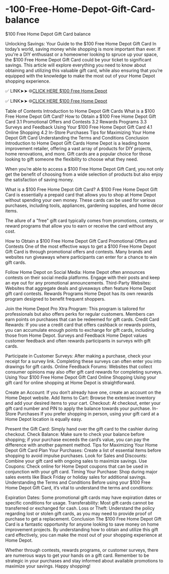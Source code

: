 # -100-Free-Home-Depot-Gift-Card-balance
$100 Free Home Depot Gift Card balance

Unlocking Savings: Your Guide to the $100 Free Home Depot Gift Card
In today’s world, saving money while shopping is more important than ever. If you're a DIY enthusiast or a homeowner looking to spruce up your space, the $100 Free Home Depot Gift Card could be your ticket to significant savings. This article will explore everything you need to know about obtaining and utilizing this valuable gift card, while also ensuring that you’re equipped with the knowledge to make the most out of your Home Depot shopping experience.

✅ LINK➤➤ 🌐[CLICK HERE $100 Free Home Depot](https://tinyurl.com/4czpdzvp)

✅ LINK➤➤ 🌐[CLICK HERE $100 Free Home Depot](https://tinyurl.com/4czpdzvp)

Table of Contents
Introduction to Home Depot Gift Cards
What is a $100 Free Home Depot Gift Card?
How to Obtain a $100 Free Home Depot Gift Card
3.1 Promotional Offers and Contests
3.2 Rewards Programs
3.3 Surveys and Feedback
Using Your $100 Free Home Depot Gift Card
4.1 Online Shopping
4.2 In-Store Purchases
Tips for Maximizing Your Home Depot Gift Card
Understanding the Terms and Conditions
Conclusion
Introduction to Home Depot Gift Cards
Home Depot is a leading home improvement retailer, offering a vast array of products for DIY projects, home renovations, and more. Gift cards are a popular choice for those looking to gift someone the flexibility to choose what they need.

When you’re able to access a $100 Free Home Depot Gift Card, you not only get the benefit of choosing from a wide selection of products but also enjoy the satisfaction of saving money.

What is a $100 Free Home Depot Gift Card?
A $100 Free Home Depot Gift Card is essentially a prepaid card that allows you to shop at Home Depot without spending your own money. These cards can be used for various purchases, including tools, appliances, gardening supplies, and home décor items.

The allure of a "free" gift card typically comes from promotions, contests, or reward programs that allow you to earn or receive the card without any cost.

How to Obtain a $100 Free Home Depot Gift Card
Promotional Offers and Contests
One of the most effective ways to get a $100 Free Home Depot Gift Card is through promotional offers and contests. Many brands and websites run giveaways where participants can enter for a chance to win gift cards.

Follow Home Depot on Social Media: Home Depot often announces contests on their social media platforms. Engage with their posts and keep an eye out for any promotional announcements.
Third-Party Websites: Websites that aggregate deals and giveaways often feature Home Depot gift card contests.
Rewards Programs
Home Depot has its own rewards program designed to benefit frequent shoppers.

Join the Home Depot Pro Xtra Program: This program is tailored for professionals but also offers perks for regular customers. Members can earn points on purchases that can be redeemed for gift cards.
Credit Card Rewards: If you use a credit card that offers cashback or rewards points, you can accumulate enough points to exchange for gift cards, including those from Home Depot.
Surveys and Feedback
Home Depot values customer feedback and often rewards participants in surveys with gift cards.

Participate in Customer Surveys: After making a purchase, check your receipt for a survey link. Completing these surveys can often enter you into drawings for gift cards.
Online Feedback Forums: Websites that collect consumer opinions may also offer gift card rewards for completing surveys.
Using Your $100 Free Home Depot Gift Card
Online Shopping
Using your gift card for online shopping at Home Depot is straightforward.

Create an Account: If you don’t already have one, create an account on the Home Depot website.
Add Items to Cart: Browse the extensive inventory and add your desired items to your cart.
Checkout: At checkout, enter your gift card number and PIN to apply the balance towards your purchase.
In-Store Purchases
If you prefer shopping in person, using your gift card at a Home Depot location is equally easy.

Present the Gift Card: Simply hand over the gift card to the cashier during checkout.
Check Balance: Make sure to check your balance before shopping; if your purchase exceeds the card’s value, you can pay the difference with another payment method.
Tips for Maximizing Your Home Depot Gift Card
Plan Your Purchases: Create a list of essential items before shopping to avoid impulse purchases.
Look for Sales and Discounts: Combine your gift card with ongoing sales to maximize savings.
Use Coupons: Check online for Home Depot coupons that can be used in conjunction with your gift card.
Timing Your Purchase: Shop during major sales events like Black Friday or holiday sales for additional savings.
Understanding the Terms and Conditions
Before using your $100 Free Home Depot Gift Card, it’s vital to understand the terms and conditions:

Expiration Dates: Some promotional gift cards may have expiration dates or specific conditions for usage.
Transferability: Most gift cards cannot be transferred or exchanged for cash.
Loss or Theft: Understand the policy regarding lost or stolen gift cards, as you may need to provide proof of purchase to get a replacement.
Conclusion
The $100 Free Home Depot Gift Card is a fantastic opportunity for anyone looking to save money on home improvement projects. By understanding how to obtain and utilize this gift card effectively, you can make the most out of your shopping experience at Home Depot.

Whether through contests, rewards programs, or customer surveys, there are numerous ways to get your hands on a gift card. Remember to be strategic in your purchases and stay informed about available promotions to maximize your savings. Happy shopping!
